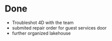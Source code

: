# Done

- Troubleshot 4D with the team
- submited repair order for guest services door
- further organized lakehouse
